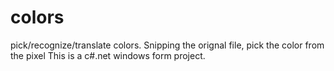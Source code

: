 # colors
pick/recognize/translate colors.
Snipping the orignal file, pick the color from the pixel 
This is a c#.net windows form project.
